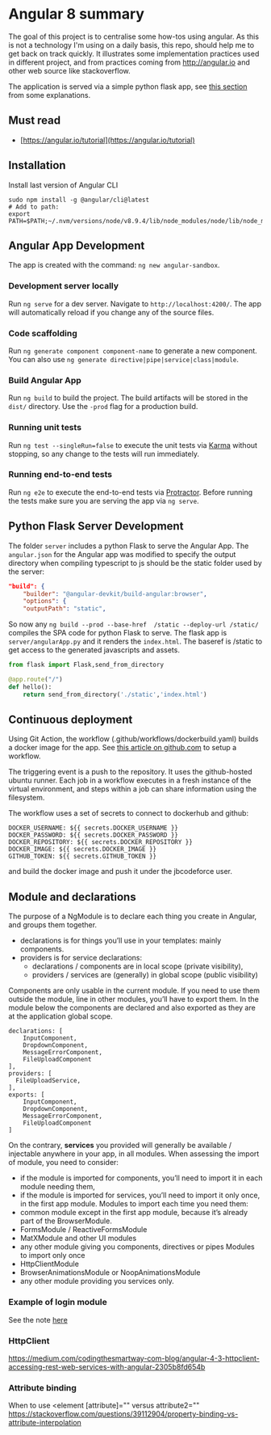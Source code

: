 # Angular 8 summary

The goal of this project is to centralise some how-tos using angular. As this is not a technology I'm using on a daily basis, this repo, should help me to get back on track quickly.  It illustrates some implementation practices used in different project, and from practices coming from http://angular.io and other web source like stackoverflow.

The application is served via a simple python flask app, see [this section](#python-flask-server-development) from some explanations.

## Must read

* [https://angular.io/tutorial](https://angular.io/tutorial)


## Installation

Install last version of Angular CLI

```shell
sudo npm install -g @angular/cli@latest
# Add to path:
export PATH=$PATH;~/.nvm/versions/node/v8.9.4/lib/node_modules/node/lib/node_modules/node/bin
```

## Angular App Development 

The app is created with the command: `ng new angular-sandbox`.

### Development server locally

Run `ng serve` for a dev server. Navigate to `http://localhost:4200/`. The app will automatically reload if you change any of the source files.

### Code scaffolding

Run `ng generate component component-name` to generate a new component. You can also use `ng generate directive|pipe|service|class|module`.

### Build Angular App

Run `ng build` to build the project. The build artifacts will be stored in the `dist/` directory. Use the `-prod` flag for a production build.

### Running unit tests

Run `ng test --singleRun=false` to execute the unit tests via [Karma](https://karma-runner.github.io) without stopping, so any change to the tests will run immediately.

### Running end-to-end tests

Run `ng e2e` to execute the end-to-end tests via [Protractor](http://www.protractortest.org/).
Before running the tests make sure you are serving the app via `ng serve`.

## Python Flask Server Development

The folder `server` includes a python Flask to serve the Angular App. The `angular.json` for the Angular app was modified to specify the output directory when compiling typescript to js should be the static folder used by the server:

```json
"build": {
    "builder": "@angular-devkit/build-angular:browser",
    "options": {
    "outputPath": "static",
```

So now any `ng build --prod --base-href  /static --deploy-url /static/` compiles the SPA code for python Flask to serve. The flask app is `server/angularApp.py` and it renders the `index.html`. The baseref is /static to get access to the generated javascripts and assets.

```python
from flask import Flask,send_from_directory

@app.route("/")
def hello():
    return send_from_directory('./static','index.html')
```

## Continuous deployment

Using Git Action, the workflow (.github/workflows/dockerbuild.yaml) builds a docker image for the app. See [this article on github.com](https://help.github.com/en/actions/automating-your-workflow-with-github-actions/configuring-a-workflow) to setup a workflow.

The triggering event is a push to the repository. It uses the github-hosted ubuntu runner. Each job in a workflow executes in a fresh instance of the virtual environment, and steps within a job can share information using the filesystem.

The workflow uses a set of secrets to connect to dockerhub and github:

```shell
DOCKER_USERNAME: ${{ secrets.DOCKER_USERNAME }}
DOCKER_PASSWORD: ${{ secrets.DOCKER_PASSWORD }}
DOCKER_REPOSITORY: ${{ secrets.DOCKER_REPOSITORY }}
DOCKER_IMAGE: ${{ secrets.DOCKER_IMAGE }}
GITHUB_TOKEN: ${{ secrets.GITHUB_TOKEN }}
```

and build the docker image and push it under the jbcodeforce user.

## Module and declarations

The purpose of a NgModule is to declare each thing you create in Angular, and groups them together.

* declarations is for things you’ll use in your templates: mainly components.
* providers is for service declarations:
  * declarations / components are in local scope (private visibility),
  * providers / services are (generally) in global scope (public visibility)

Components are only usable in the current module. If you need to use them outside the module, line in other modules, you’ll have to export them. In the module below the components are declared and also exported as they are at the application global scope.

```
declarations: [
    InputComponent,
    DropdownComponent,
    MessageErrorComponent,
    FileUploadComponent
],
providers: [
  FileUploadService,
],
exports: [
    InputComponent,
    DropdownComponent,
    MessageErrorComponent,
    FileUploadComponent
]
```

On the contrary, **services** you provided will generally be available / injectable anywhere in your app, in all modules.
When assessing the import of module, you need to consider:

* if the module is imported for components, you’ll need to import it in each module needing them,
* if the module is imported for services, you’ll need to import it only once, in the first app module.
Modules to import each time you need them:
* common module except in the first app module, because it’s already part of the BrowserModule.
* FormsModule / ReactiveFormsModule
* MatXModule and other UI modules
* any other module giving you components, directives or pipes
Modules to import only once
* HttpClientModule
* BrowserAnimationsModule or NoopAnimationsModule
* any other module providing you services only.


### Example of login module

See the note [here](./dev-login.md)

### HttpClient

https://medium.com/codingthesmartway-com-blog/angular-4-3-httpclient-accessing-rest-web-services-with-angular-2305b8fd654b

### Attribute binding

When to use <element [attribute]=""  versus attribute2=""
https://stackoverflow.com/questions/39112904/property-binding-vs-attribute-interpolation
